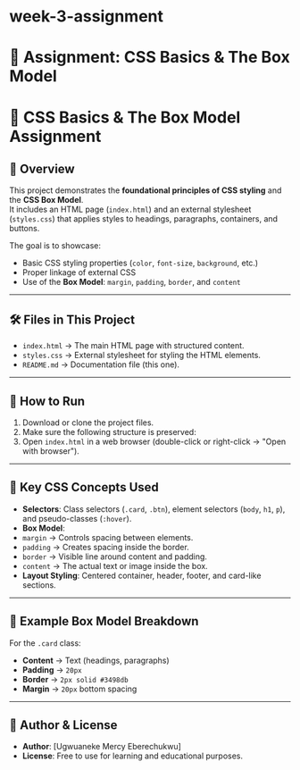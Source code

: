 # week-3-assignment
# 🎨 Assignment: CSS Basics &amp; The Box Model
# 🎨 CSS Basics & The Box Model Assignment

## 📌 Overview
This project demonstrates the **foundational principles of CSS styling** and the **CSS Box Model**.  
It includes an HTML page (`index.html`) and an external stylesheet (`styles.css`) that applies styles to headings, paragraphs, containers, and buttons.

The goal is to showcase:
- Basic CSS styling properties (`color`, `font-size`, `background`, etc.)
- Proper linkage of external CSS
- Use of the **Box Model**: `margin`, `padding`, `border`, and `content`

---

## 🛠 Files in This Project
- `index.html` → The main HTML page with structured content.
- `styles.css` → External stylesheet for styling the HTML elements.
- `README.md` → Documentation file (this one).

---

## 🚀 How to Run
1. Download or clone the project files.
2. Make sure the following structure is preserved:
3. Open `index.html` in a web browser (double-click or right-click → "Open with browser").

---

## 🎯 Key CSS Concepts Used
- **Selectors**: Class selectors (`.card`, `.btn`), element selectors (`body`, `h1`, `p`), and pseudo-classes (`:hover`).
- **Box Model**:
- `margin` → Controls spacing between elements.
- `padding` → Creates spacing inside the border.
- `border` → Visible line around content and padding.
- `content` → The actual text or image inside the box.
- **Layout Styling**: Centered container, header, footer, and card-like sections.

---

## 📖 Example Box Model Breakdown
For the `.card` class:
- **Content** → Text (headings, paragraphs)
- **Padding** → `20px`
- **Border** → `2px solid #3498db`
- **Margin** → `20px` bottom spacing

---

## 📌 Author & License
- **Author**: [Ugwuaneke Mercy Eberechukwu]
- **License**: Free to use for learning and educational purposes.
